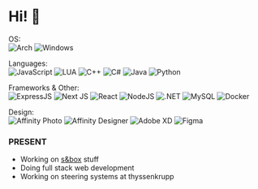 # Hi! 👋 

<!--
![CLion](https://img.shields.io/badge/CLion-000000?style=for-the-badge&logo=clion&logoColor=white)
![IntelliJ IDEA](https://img.shields.io/badge/IntelliJIDEA-000000.svg?style=for-the-badge&logo=intellij-idea&logoColor=white)
![PyCharm](https://img.shields.io/badge/PyCharm-000000.svg?&style=for-the-badge&logo=PyCharm&logoColor=white)
![WebStorm](https://img.shields.io/badge/WebStorm-000000?style=for-the-badge&logo=WebStorm&logoColor=white)
![Visual Studio](https://img.shields.io/badge/Visual_Studio-5C2D91?style=for-the-badge&logo=visual%20studio&logoColor=white)
![Visual Studio Code](https://img.shields.io/badge/Visual_Studio_Code-0078D4?style=for-the-badge&logo=visual%20studio%20code&logoColor=white)
-->

OS:  
![Arch](https://img.shields.io/badge/Arch%20Linux-1793D1?logo=arch-linux&logoColor=fff&style=for-the-badge)
![Windows](https://img.shields.io/badge/Windows-0078D6?style=for-the-badge&logo=windows&logoColor=white)

Languages:  
![JavaScript](https://img.shields.io/badge/JavaScript-323330?style=for-the-badge&logo=javascript&logoColor=F7DF1E)
![LUA](https://img.shields.io/badge/Lua-2C2D72?style=for-the-badge&logo=lua&logoColor=white)
![C++](https://img.shields.io/badge/C%2B%2B-00599C?style=for-the-badge&logo=c%2B%2B&logoColor=white)
![C#](https://img.shields.io/badge/C%23-239120?style=for-the-badge&logo=c-sharp&logoColor=white)
![Java](https://img.shields.io/badge/Java-ED8B00?style=for-the-badge&logo=java&logoColor=white)
![Python](https://img.shields.io/badge/Python-FFD43B?style=for-the-badge&logo=python&logoColor=blue)

<!--
![HTML5](https://img.shields.io/badge/HTML5-E34F26?style=for-the-badge&logo=html5&logoColor=white)
![CSS3](https://img.shields.io/badge/CSS3-1572B6?style=for-the-badge&logo=css3&logoColor=white)
-->

Frameworks & Other:  
![ExpressJS](https://img.shields.io/badge/Express.js-000000?style=for-the-badge&logo=express&logoColor=white)
![Next JS](https://img.shields.io/badge/Next-black?style=for-the-badge&logo=next.js&logoColor=white)
![React](https://img.shields.io/badge/React-20232A?style=for-the-badge&logo=react&logoColor=61DAFB)
![NodeJS](https://img.shields.io/badge/Node.js-339933?style=for-the-badge&logo=nodedotjs&logoColor=white)
![.NET](https://img.shields.io/badge/.NET-512BD4?style=for-the-badge&logo=dotnet&logoColor=white)
![MySQL](https://img.shields.io/badge/MySQL-005C84?style=for-the-badge&logo=mysql&logoColor=white)
![Docker](https://img.shields.io/badge/Docker-2CA5E0?style=for-the-badge&logo=docker&logoColor=white)

Design:  
![Affinity Photo](https://img.shields.io/badge/affinityphoto-%237E4DD2.svg?style=for-the-badge&logo=affinity-photo&logoColor=white)
![Affinity Designer](https://img.shields.io/badge/affinitydesginer-%231B72BE.svg?style=for-the-badge&logo=affinity-designer&logoColor=white)
![Adobe XD](https://img.shields.io/badge/Adobe%20XD-470137?style=for-the-badge&logo=Adobe%20XD&logoColor=#FF61F6)
![Figma](https://img.shields.io/badge/Figma-F24E1E?style=for-the-badge&logo=figma&logoColor=white)


<!--
https://img.shields.io/badge/jQuery-0769AD?style=for-the-badge&logo=jquery&logoColor=white
https://img.shields.io/badge/Redux-593D88?style=for-the-badge&logo=redux&logoColor=white
-->

### PRESENT
- Working on [s&box](https://sbox.facepunch.com/) stuff
- Doing full stack web development
- Working on steering systems at thyssenkrupp
